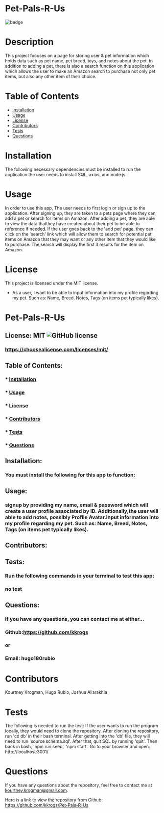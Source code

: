 # Pet-Pals-R-Us
 ![badge](https://img.shields.io/badge/License-MIT-brightgreen)

# Description
This project focuses on a page for storing user & pet information which holds data such as pet name, pet breed, toys, and notes about the pet. In addition to adding a pet, there is also a search function on this application which allows the user to make an Amazon search to purchase not only pet items, but also any other item of their choice.
# Table of Contents
* [Installation](#installation)
* [Usage](#usage)
* [License](#license)
* [Contributors](#contributors)
* [Tests](#tests)
* [Questions](#questions)
# Installation
The following necessary dependencies must be installed to run the application the user needs to install SQL, axios, and node.js.
# Usage
In order to use this app, The user needs to first login or sign up to the application. After signing up, they are taken to a pets page where they can add a pet or search for items on Amazon. After adding a pet, they are able to view the data thatthey have created about their pet to be able to reference if needed. If the user goes back to the 'add pet' page, they can click on the 'search' link which will allow them to search for potential pet items on Amazon that they may want or any other item that they would like to purchase. The search will display the first 3 results for the item on Amazon.
# License
This project is licensed under the MIT license.



* As a user, I want to be able to input information into my profile regarding my pet. Such as: Name, Breed, Notes, Tags (on items pet typically likes).

# Pet-Pals-R-Us

  ## License: MIT  ![GitHub license](https://img.shields.io/github/license/Naereen/StrapDown.js.svg)
  ### https://choosealicense.com/licenses/mit/
  ## Table of Contents:
  ###  * [Installation](#installation)
  ###  * [Usage](#usage)
  ###  * [License](#license)
  ###  * [Contributors](#contributors)
  ###  * [Tests](#tests)
  ###  * [Questions](#questions)
  ## Installation:
  ### You must install the following for this app to function:
  ### 
  ## Usage:
  ### signup by providing my name, email & password which will create a user profile associated by ID. Additionally,the user will  able to add notes, possibly Profile Avatar.input information into my profile regarding my pet. Such as: Name, Breed, Notes, Tags (on items pet typically likes).
  ## Contributors:
  ### 
  ## Tests:
  ### Run the following commands in your terminal to test this app:
  ### no test
  ## Questions:
  ### If you have any questions, you can contact me at either...
  ### Github:https://github.com/kkrogs 
  ### or
  ### Email: 	hugo180rubio

# Contributors
 Kourtney Krogman, Hugo Rubio, Joshua Allarakhia
# Tests
The following is needed to run the test: If the user wants to run the program locally, they would need to clone the repository. After cloning the repository, run 'cd db' in their bash terminal. After getting into the 'db' file, they will need to run 'source schema.sql'. After that, quit SQL by running 'quit'. Then back in bash, 'npm run seed', 'npm start'. Go to your browser and open: http://localhost:3001/
# Questions
If you have any questions about the repository, feel free to contact me at kourtney.krogman@gmail.com.

Here is a link to view the repository from Github:
https://github.com/kkrogs/Pet-Pals-R-Us

